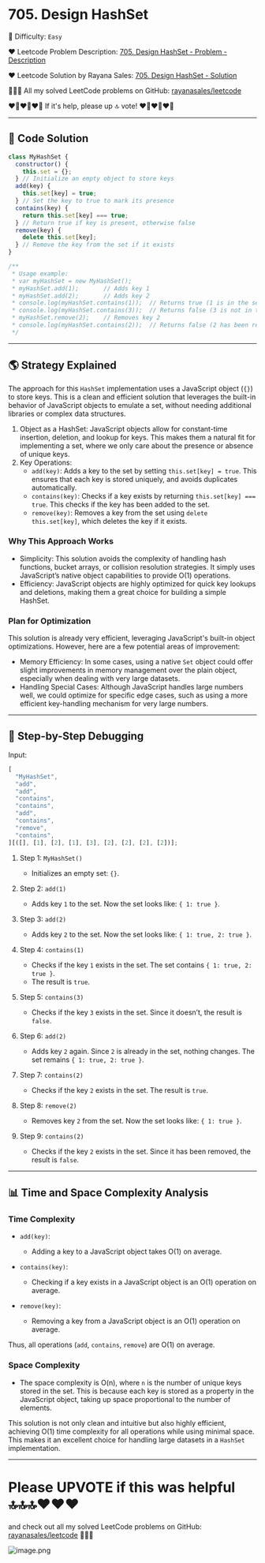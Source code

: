 # 705. Design HashSet

🌱 Difficulty: `Easy`

❤️ Leetcode Problem Description: [705. Design HashSet - Problem - Description](https://leetcode.com/problems/design-hashset/description/)

❤️ Leetcode Solution by Rayana Sales: [705. Design HashSet - Solution](https://leetcode.com/problems/design-hashset/solutions/5967430/javascript-6-lines-solution-no-built-in-libraries-beats-100)

💁🏻‍♀️ All my solved LeetCode problems on GitHub: [rayanasales/leetcode](https://github.com/rayanasales/leetcode)

❤️‍🔥❤️‍🔥❤️‍🔥 If it's help, please up 🔝 vote! ❤️‍🔥❤️‍🔥❤️‍🔥

---

## 🚀 Code Solution

```javascript []
class MyHashSet {
  constructor() {
    this.set = {};
  } // Initialize an empty object to store keys
  add(key) {
    this.set[key] = true;
  } // Set the key to true to mark its presence
  contains(key) {
    return this.set[key] === true;
  } // Return true if key is present, otherwise false
  remove(key) {
    delete this.set[key];
  } // Remove the key from the set if it exists
}

/**
 * Usage example:
 * var myHashSet = new MyHashSet();
 * myHashSet.add(1);       // Adds key 1
 * myHashSet.add(2);       // Adds key 2
 * console.log(myHashSet.contains(1));  // Returns true (1 is in the set)
 * console.log(myHashSet.contains(3));  // Returns false (3 is not in the set)
 * myHashSet.remove(2);    // Removes key 2
 * console.log(myHashSet.contains(2));  // Returns false (2 has been removed)
 */
```

---

## 🌎 Strategy Explained

The approach for this `HashSet` implementation uses a JavaScript object (`{}`) to store keys. This is a clean and efficient solution that leverages the built-in behavior of JavaScript objects to emulate a set, without needing additional libraries or complex data structures.

1. Object as a HashSet: JavaScript objects allow for constant-time insertion, deletion, and lookup for keys. This makes them a natural fit for implementing a set, where we only care about the presence or absence of unique keys.
2. Key Operations:
   - `add(key)`: Adds a key to the set by setting `this.set[key] = true`. This ensures that each key is stored uniquely, and avoids duplicates automatically.
   - `contains(key)`: Checks if a key exists by returning `this.set[key] === true`. This checks if the key has been added to the set.
   - `remove(key)`: Removes a key from the set using `delete this.set[key]`, which deletes the key if it exists.

### Why This Approach Works

- Simplicity: This solution avoids the complexity of handling hash functions, bucket arrays, or collision resolution strategies. It simply uses JavaScript’s native object capabilities to provide O(1) operations.
- Efficiency: JavaScript objects are highly optimized for quick key lookups and deletions, making them a great choice for building a simple HashSet.

### Plan for Optimization

This solution is already very efficient, leveraging JavaScript's built-in object optimizations. However, here are a few potential areas of improvement:

- Memory Efficiency: In some cases, using a native `Set` object could offer slight improvements in memory management over the plain object, especially when dealing with very large datasets.
- Handling Special Cases: Although JavaScript handles large numbers well, we could optimize for specific edge cases, such as using a more efficient key-handling mechanism for very large numbers.

---

## 🔎 Step-by-Step Debugging

Input:

```js []
[
  "MyHashSet",
  "add",
  "add",
  "contains",
  "contains",
  "add",
  "contains",
  "remove",
  "contains",
][([], [1], [2], [1], [3], [2], [2], [2], [2])];
```

1. Step 1: `MyHashSet()`

   - Initializes an empty set: `{}`.

2. Step 2: `add(1)`

   - Adds key `1` to the set. Now the set looks like: `{ 1: true }`.

3. Step 3: `add(2)`

   - Adds key `2` to the set. Now the set looks like: `{ 1: true, 2: true }`.

4. Step 4: `contains(1)`

   - Checks if the key `1` exists in the set. The set contains `{ 1: true, 2: true }`.
   - The result is `true`.

5. Step 5: `contains(3)`

   - Checks if the key `3` exists in the set. Since it doesn’t, the result is `false`.

6. Step 6: `add(2)`

   - Adds key `2` again. Since `2` is already in the set, nothing changes. The set remains `{ 1: true, 2: true }`.

7. Step 7: `contains(2)`

   - Checks if the key `2` exists in the set. The result is `true`.

8. Step 8: `remove(2)`

   - Removes key `2` from the set. Now the set looks like: `{ 1: true }`.

9. Step 9: `contains(2)`
   - Checks if the key `2` exists in the set. Since it has been removed, the result is `false`.

---

## 📊 Time and Space Complexity Analysis

### Time Complexity

- `add(key)`:
  - Adding a key to a JavaScript object takes O(1) on average.
- `contains(key)`:

  - Checking if a key exists in a JavaScript object is an O(1) operation on average.

- `remove(key)`:
  - Removing a key from a JavaScript object is an O(1) operation on average.

Thus, all operations (`add`, `contains`, `remove`) are O(1) on average.

### Space Complexity

- The space complexity is O(n), where `n` is the number of unique keys stored in the set. This is because each key is stored as a property in the JavaScript object, taking up space proportional to the number of elements.

This solution is not only clean and intuitive but also highly efficient, achieving O(1) time complexity for all operations while using minimal space. This makes it an excellent choice for handling large datasets in a `HashSet` implementation.

---

# Please UPVOTE if this was helpful 🔝🔝🔝❤️❤️❤️

and check out all my solved LeetCode problems on GitHub: [rayanasales/leetcode](https://github.com/rayanasales/leetcode) 🤙😚🤘

![image.png](https://assets.leetcode.com/users/images/57bce3b1-56e2-4c20-9cdf-b61fef26b93b_1725494158.6252415.png)
